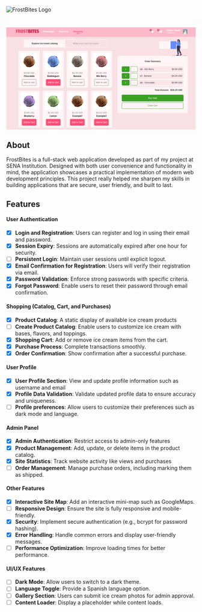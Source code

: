 <img align="center" src="./client/public/frostbites.svg" alt="FrostBites Logo">
<h1></h1>
<img align="center" src="./client/public/screenshot-1.png" alt="Screenshot 1">

## About

FrostBites is a full-stack web application developed as part of my project at SENA
Institution. Designed with both user convenience and functionality in mind, the
application showcases a practical implementation of modern web development principles.
This project really helped me sharpen my skills in building applications that are secure,
user friendly, and built to last.

## Features

#### User Authentication

- [x] **Login and Registration**: Users can register and log in using their email and password.
- [x] **Session Expiry**: Sessions are automatically expired after one hour for security.
- [ ] **Persistent Login**: Maintain user sessions until explicit logout.
- [x] **Email Confirmation for Registration**: Users will verify their registration via email.
- [x] **Password Validation**: Enforce strong passwords with specific criteria.
- [x] **Forgot Password**: Enable users to reset their password through email confirmation.

#### Shopping (Catalog, Cart, and Purchases)

- [x] **Product Catalog**: A static display of available ice cream products
- [ ] **Create Product Catalog**: Enable users to customize ice cream with bases, flavors, and toppings.
- [x] **Shopping Cart**: Add or remove ice cream items from the cart.
- [x] **Purchase Process**: Complete transactions smoothly.
- [x] **Order Confirmation**: Show confirmation after a successful purchase.

#### User Profile

- [x] **User Profile Section**: View and update profile information such as username and email
- [x] **Profile Data Validation**: Validate updated profile data to ensure accuracy and uniqueness.
- [ ] **Profile preferences**: Allow users to customize their preferences such as dark mode and language.

#### Admin Panel

- [x] **Admin Authentication**: Restrict access to admin-only features
- [x] **Product Management**: Add, update, or delete items in the product catalog.
- [x] **Site Statistics**: Track website activity like views and purchases
- [ ] **Order Management**: Manage purchase orders, including marking them as shipped.

#### Other Features

- [x] **Interactive Site Map**: Add an interactive mini-map such as GoogleMaps.
- [ ] **Responsive Design**: Ensure the site is fully responsive and mobile-friendly.
- [x] **Security**: Implement secure authentication (e.g., bcrypt for password hashing).
- [x] **Error Handling**: Handle common errors and display user-friendly messages.
- [ ] **Performance Optimization**: Improve loading times for better performance.

#### UI/UX Features

- [ ] **Dark Mode**: Allow users to switch to a dark theme.
- [ ] **Language Toggle**: Provide a Spanish language option.
- [ ] **Gallery Section**: Users can submit ice cream photos for admin approval.
- [ ] **Content Loader**: Display a placeholder while content loads.
